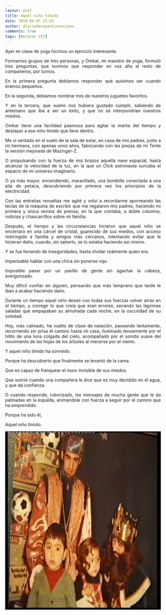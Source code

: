 ```yaml
---
layout: post
title: Aquel niño tímido
date: 2019-06-07 22:25
author: diariodeunparkinsoniano
comments: true
tags: [Relatos VII]
---
```

<p style="text-align:justify;">Ayer en clase de yoga hicimos un ejercicio interesante.</p>
<p style="text-align:justify;">Formamos grupos de tres personas, y Omkar, mi maestro de yoga, formuló tres preguntas, que tuvimos que responder en voz alta al resto de compañeros, por turnos.</p>
<p style="text-align:justify;">En la primera pregunta debíamos responder qué quisimos ser cuando éramos pequeños.</p>
<p style="text-align:justify;">En la segunda, debíamos nombrar tres de nuestros juguetes favoritos.</p>
<p style="text-align:justify;">Y en la tercera, que sueño nos hubiera gustado cumplir, sabiendo de antemano que iba a ser un éxito, y que no se interpondrían nuestros miedos.</p>
<p style="text-align:justify;">Omkar tiene una facilidad pasmosa para agitar la manta del tiempo y destapar a ese niño tímido que llevo dentro.</p>
<p style="text-align:justify;">Me vi sentado en el suelo de la sala de estar, en casa de mis padres, junto a mi hermana, con apenas unos años, fabricando con las piezas de mi Tente la versión mejorada de Mazinger-Z.</p>
<p style="text-align:justify;">O propulsando con la fuerza de mis brazos aquella nave espacial, hasta alcanzar la velocidad de la luz, en la que un Click astronauta surcaba el espacio de mi universo imaginario.</p>
<p style="text-align:justify;">O ya más mayor, encendiendo, maravillado, una bombilla conectada a una pila de petaca, descubriendo por primera vez los principios de la electricidad.</p>
<p style="text-align:justify;">Con las entrañas revueltas me agité y volví a recordarme aporreando las teclas de la máquina de escribir que me regalaron mis padres, haciendo mi primera y única revista de prensa, en la que contaba, a doble columna, noticias y chascarrillos sobre mi familia.</p>
<p style="text-align:justify;">Después, el tiempo y las circunstancias hicieron que aquel niño se encerrara en una cárcel de cristal, guarecido de sus miedos, con acceso restringido a familia y amigos más cercanos, intentando evitar que le hicieran daño, cuando, sin saberlo, se lo estaba haciendo así mismo.</p>
<p style="text-align:justify;">Y se fue llenando de inseguridades, hasta olvidar realmente quien era.</p>
<p style="text-align:justify;">Impensable hablar con una chica sin ponerse rojo.</p>
<p style="text-align:justify;">Imposible pasar por un pasillo de gente sin agachar la cabeza, avergonzado.</p>
<p style="text-align:justify;">Muy difícil confiar en alguien, pensando que más temprano que tarde le iban a acabar haciendo daño.</p>
<p style="text-align:justify;">Durante un tiempo aquel niño deseó con todas sus fuerzas volver atrás en el tiempo, y corregir lo que creía que eran errores, secando las lágrimas saladas que empapaban su almohada cada noche, en la oscuridad de su soledad.</p>
<p style="text-align:justify;">Hoy, más calmado, he vuelto de clase de natación, paseando lentamente, recorriendo sin prisa el camino hasta mi casa, iluminado tenuemente por el hilito de una luna colgada del cielo, acompañado por el sonido suave del movimiento de las hojas de los árboles al mecerse por el viento.</p>
<p style="text-align:justify;">Y aquel niño tímido ha sonreído.</p>
<p style="text-align:justify;">Porque ha descubierto que finalmente se levantó de la cama.</p>
<p style="text-align:justify;">Que es capaz de franquear el muro invisible de sus miedos.</p>
<p style="text-align:justify;">Que sonríe cuando una compañera le dice que es muy decidido en el agua, y que da confianza.</p>
<p style="text-align:justify;">O cuando responde, ruborizado, los mensajes de mucha gente que le da palmadas en la espalda, animándole con fuerza a seguir por el camino que ha emprendido.</p>
<p style="text-align:justify;">Porque ha sido él,</p>
<p style="text-align:justify;">Aquel niño tímido.</p>
<p style="text-align:justify;"><img class="img-fluid"  clasXs="alignnone size-full wp-image-830" src="/assets/images/2019/04/hermana.jpg" alt="hermana" width="768" height="576" /></p>
